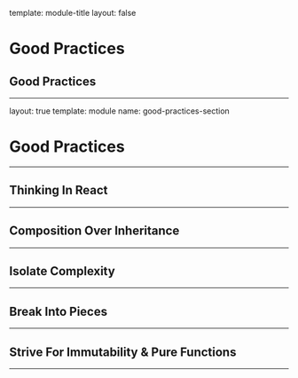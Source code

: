 
template: module-title
layout: false

# Good Practices
## Good Practices

---

layout: true
template: module
name: good-practices-section

# Good Practices

---

## Thinking In React

---

## Composition Over Inheritance

---

## Isolate Complexity

---

## Break Into Pieces

---

## Strive For Immutability & Pure Functions

---
